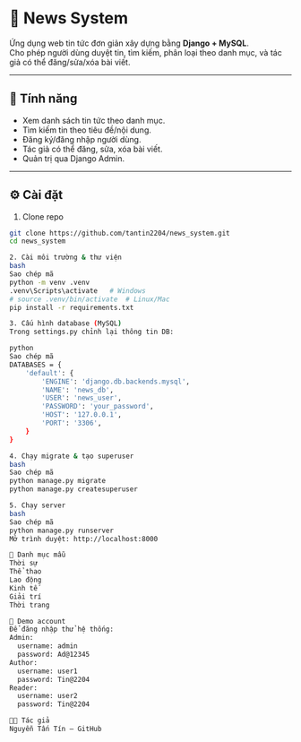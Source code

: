 # 📰 News System

Ứng dụng web tin tức đơn giản xây dựng bằng **Django + MySQL**.  
Cho phép người dùng duyệt tin, tìm kiếm, phân loại theo danh mục, và tác giả có thể đăng/sửa/xóa bài viết.  

---

## 🚀 Tính năng
- Xem danh sách tin tức theo danh mục.
- Tìm kiếm tin theo tiêu đề/nội dung.
- Đăng ký/đăng nhập người dùng.
- Tác giả có thể đăng, sửa, xóa bài viết.
- Quản trị qua Django Admin.

---

## ⚙️ Cài đặt
1. Clone repo
```bash
git clone https://github.com/tantin2204/news_system.git
cd news_system

2. Cài môi trường & thư viện
bash
Sao chép mã
python -m venv .venv
.venv\Scripts\activate   # Windows
# source .venv/bin/activate  # Linux/Mac
pip install -r requirements.txt

3. Cấu hình database (MySQL)
Trong settings.py chỉnh lại thông tin DB:

python
Sao chép mã
DATABASES = {
    'default': {
        'ENGINE': 'django.db.backends.mysql',
        'NAME': 'news_db',
        'USER': 'news_user',
        'PASSWORD': 'your_password',
        'HOST': '127.0.0.1',
        'PORT': '3306',
    }
}

4. Chạy migrate & tạo superuser
bash
Sao chép mã
python manage.py migrate
python manage.py createsuperuser

5. Chạy server
bash
Sao chép mã
python manage.py runserver
Mở trình duyệt: http://localhost:8000

📂 Danh mục mẫu
Thời sự
Thể thao
Lao động
Kinh tế
Giải trí
Thời trang

👤 Demo account
Để đăng nhập thử hệ thống:
Admin:
  username: admin
  password: Ad@12345
Author:
  username: user1
  password: Tin@2204
Reader:
  username: user2
  password: Tin@2204

👨‍💻 Tác giả
Nguyễn Tấn Tín – GitHub

